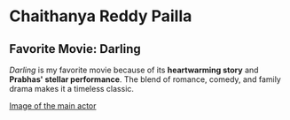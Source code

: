# Chaithanya Reddy Pailla

## Favorite Movie: Darling

*Darling* is my favorite movie because of its **heartwarming story** and 
**Prabhas' stellar performance**. The blend of romance, comedy, and family drama makes it a timeless classic.


[ Image of the main actor](./Prabhas.jpg)
